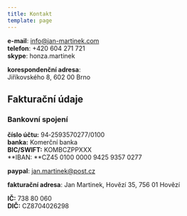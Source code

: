 ```yaml
---
title: Kontakt
template: page
---
```


**e-mail**: [info@jan-martinek.com](mailto:info@jan-martinek.com)  
**telefon**: +420 604 271 721  
**skype**: honza.martinek  

**korespondenční adresa**:  
Jiříkovského 8, 602 00 Brno  

## Fakturační údaje

### Bankovní spojení

**číslo účtu:** 94&#8209;2593570277/0100  
**banka:** Komerční&nbsp;banka  
**BIC/SWIFT:** KOMBCZPPXXX  
**IBAN: **CZ45&nbsp;0100&nbsp;000­0&nbsp;9425&nbsp;9357&nbsp;0­277

**paypal**: jan.martinek@post.cz

**fakturační adresa**: 
Jan Martinek, Hovězí 35, 756 01 Hovězí

**IČ:** 738 80 060  
**DIČ:** CZ8704026298
